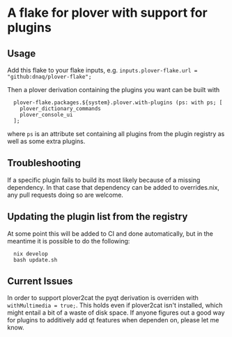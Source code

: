 # A flake for plover with support for plugins

## Usage

Add this flake to your flake inputs, e.g. `inputs.plover-flake.url = "github:dnaq/plover-flake";`

Then a plover derivation containing the plugins you want can be built with
```
  plover-flake.packages.${system}.plover.with-plugins (ps: with ps; [
    plover_dictionary_commands
    plover_console_ui
  ];
```
where `ps` is an attribute set containing all plugins from the plugin registry
as well as some extra plugins.

## Troubleshooting

If a specific plugin fails to build its most likely because of a missing
dependency. In that case that dependency can be added to overrides.nix,
any pull requests doing so are welcome.

## Updating the plugin list from the registry

At some point this will be added to CI and done automatically, but in
the meantime it is possible to do the following:

```
  nix develop
  bash update.sh
```

## Current Issues

In order to support plover2cat the pyqt derivation is overriden with `withMultimedia = true;`.
This holds even if plover2cat isn't installed, which might entail a bit of a waste of disk space.
If anyone figures out a good way for plugins to additively add qt features when dependen on, please let me know.
